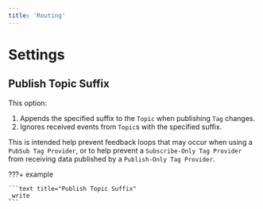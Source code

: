 ```yaml
---
title: 'Routing'
---
```



# Settings

## Publish Topic Suffix

This option:

1. Appends the specified suffix to the `Topic` when publishing `Tag` changes.
2. Ignores received events from `Topic`s with the specified suffix.

This is intended help prevent feedback loops that may occur when using a `PubSub Tag Provider`, or to help prevent a `Subscribe-Only Tag Provider` from receiving data published by a `Publish-Only Tag Provider`.

???+ example

	```text title="Publish Topic Suffix"
	_write
	```
